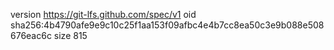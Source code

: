 version https://git-lfs.github.com/spec/v1
oid sha256:4b4790afe9e9c10c25f1aa153f09afbc4e4b7cc8ea50c3e9b088e508676eac6c
size 815
